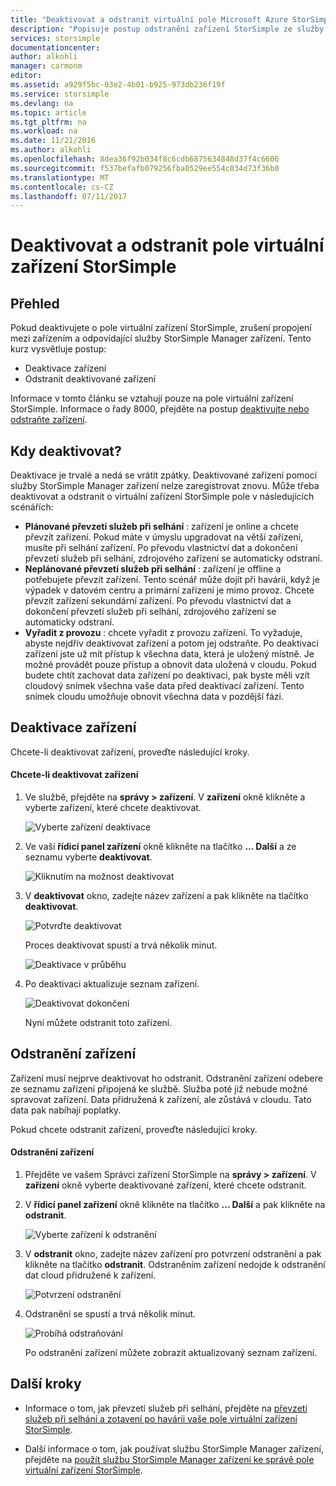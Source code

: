 ```yaml
---
title: "Deaktivovat a odstranit virtuální pole Microsoft Azure StorSimple | Microsoft Docs"
description: "Popisuje postup odstranění zařízení StorSimple ze služby tak, že nejprve deaktivace služby a poté ji odstranit."
services: storsimple
documentationcenter: 
author: alkohli
manager: carmonm
editor: 
ms.assetid: a929f5bc-03e2-4b01-b925-973db236f19f
ms.service: storsimple
ms.devlang: na
ms.topic: article
ms.tgt_pltfrm: na
ms.workload: na
ms.date: 11/21/2016
ms.author: alkohli
ms.openlocfilehash: 8dea36f92b034f8c6cdb6875634848d37f4c6606
ms.sourcegitcommit: f537befafb079256fba0529ee554c034d73f36b0
ms.translationtype: MT
ms.contentlocale: cs-CZ
ms.lasthandoff: 07/11/2017
---
```

# <a name="deactivate-and-delete-a-storsimple-virtual-array"></a>Deaktivovat a odstranit pole virtuální zařízení StorSimple

## <a name="overview"></a>Přehled

Pokud deaktivujete o pole virtuální zařízení StorSimple, zrušení propojení mezi zařízením a odpovídající služby StorSimple Manager zařízení. Tento kurz vysvětluje postup:

* Deaktivace zařízení 
* Odstranit deaktivované zařízení

Informace v tomto článku se vztahují pouze na pole virtuální zařízení StorSimple. Informace o řady 8000, přejděte na postup [deaktivujte nebo odstraňte zařízení](storsimple-deactivate-and-delete-device.md).

## <a name="when-to-deactivate"></a>Kdy deaktivovat?

Deaktivace je trvalé a nedá se vrátit zpátky. Deaktivované zařízení pomocí služby StorSimple Manager zařízení nelze zaregistrovat znovu. Může třeba deaktivovat a odstranit o virtuální zařízení StorSimple pole v následujících scénářích:

* **Plánované převzetí služeb při selhání** : zařízení je online a chcete převzít zařízení. Pokud máte v úmyslu upgradovat na větší zařízení, musíte při selhání zařízení. Po převodu vlastnictví dat a dokončení převzetí služeb při selhání, zdrojového zařízení se automaticky odstraní.
* **Neplánované převzetí služeb při selhání** : zařízení je offline a potřebujete převzít zařízení. Tento scénář může dojít při havárii, když je výpadek v datovém centru a primární zařízení je mimo provoz. Chcete převzít zařízení sekundární zařízení. Po převodu vlastnictví dat a dokončení převzetí služeb při selhání, zdrojového zařízení se automaticky odstraní.
* **Vyřadit z provozu** : chcete vyřadit z provozu zařízení. To vyžaduje, abyste nejdřív deaktivovat zařízení a potom jej odstraňte. Po deaktivaci zařízení jste už mít přístup k všechna data, která je uložený místně. Je možné provádět pouze přístup a obnovit data uložená v cloudu. Pokud budete chtít zachovat data zařízení po deaktivaci, pak byste měli vzít cloudový snímek všechna vaše data před deaktivací zařízení. Tento snímek cloudu umožňuje obnovit všechna data v pozdější fázi.

## <a name="deactivate-a-device"></a>Deaktivace zařízení

Chcete-li deaktivovat zařízení, proveďte následující kroky.

#### <a name="to-deactivate-the-device"></a>Chcete-li deaktivovat zařízení

1. Ve službě, přejděte na **správy > zařízení**. V **zařízení** okně klikněte a vyberte zařízení, které chcete deaktivovat.
   
    ![Vyberte zařízení deaktivace](./media/storsimple-virtual-array-deactivate-and-delete-device/deactivate-delete7.png)
2. Ve vaší **řídicí panel zařízení** okně klikněte na tlačítko **... Další** a ze seznamu vyberte **deaktivovat**.
   
    ![Kliknutím na možnost deaktivovat](./media/storsimple-virtual-array-deactivate-and-delete-device/deactivate-delete8.png)
3. V **deaktivovat** okno, zadejte název zařízení a pak klikněte na tlačítko **deaktivovat**. 
   
    ![Potvrďte deaktivovat](./media/storsimple-virtual-array-deactivate-and-delete-device/deactivate-delete1.png)
   
    Proces deaktivovat spustí a trvá několik minut.
   
    ![Deaktivace v průběhu](./media/storsimple-virtual-array-deactivate-and-delete-device/deactivate-delete2.png)
4. Po deaktivaci aktualizuje seznam zařízení.
   
    ![Deaktivovat dokončení](./media/storsimple-virtual-array-deactivate-and-delete-device/deactivate-delete3.png)
   
    Nyní můžete odstranit toto zařízení.

## <a name="delete-the-device"></a>Odstranění zařízení

Zařízení musí nejprve deaktivovat ho odstranit. Odstranění zařízení odebere ze seznamu zařízení připojená ke službě. Služba poté již nebude možné spravovat zařízení. Data přidružená k zařízení, ale zůstává v cloudu. Tato data pak nabíhají poplatky.

Pokud chcete odstranit zařízení, proveďte následující kroky.

#### <a name="to-delete-the-device"></a>Odstranění zařízení

1. Přejděte ve vašem Správci zařízení StorSimple na **správy > zařízení**. V **zařízení** okně vyberte deaktivované zařízení, které chcete odstranit.
2. V **řídicí panel zařízení** okně klikněte na tlačítko **... Další** a pak klikněte na **odstranit**.
   
   ![Vyberte zařízení k odstranění](./media/storsimple-virtual-array-deactivate-and-delete-device/deactivate-delete4.png)
3. V **odstranit** okno, zadejte název zařízení pro potvrzení odstranění a pak klikněte na tlačítko **odstranit**. Odstraněním zařízení nedojde k odstranění dat cloud přidružené k zařízení. 
   
   ![Potvrzení odstranění](./media/storsimple-virtual-array-deactivate-and-delete-device/deactivate-delete5.png) 
4. Odstranění se spustí a trvá několik minut.
   
   ![Probíhá odstraňování](./media/storsimple-virtual-array-deactivate-and-delete-device/deactivate-delete6.png)
   
    Po odstranění zařízení můžete zobrazit aktualizovaný seznam zařízení.

## <a name="next-steps"></a>Další kroky

* Informace o tom, jak převzetí služeb při selhání, přejděte na [převzetí služeb při selhání a zotavení po havárii vaše pole virtuální zařízení StorSimple](storsimple-virtual-array-failover-dr.md).

* Další informace o tom, jak používat službu StorSimple Manager zařízení, přejděte na [použít službu StorSimple Manager zařízení ke správě pole virtuální zařízení StorSimple](storsimple-virtual-array-manager-service-administration.md). 

